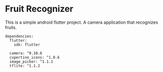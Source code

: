 # Fruit Recognizer

This is a simple android flutter project. A camera application that recognizes fruits.


```
dependencies:
  flutter:
    sdk: flutter

  camera: ^0.10.6
  cupertino_icons: ^1.0.6
  image_picker: ^1.1.1
  tflite: ^1.1.2
```
